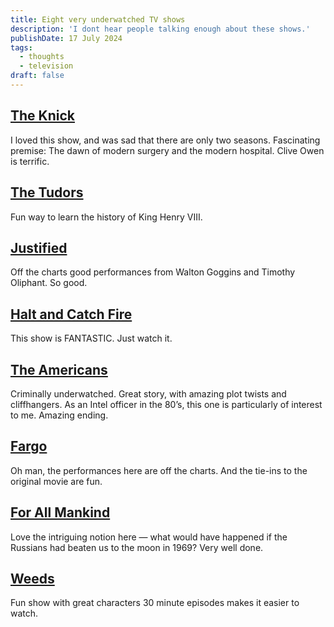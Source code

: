 ```yaml
---
title: Eight very underwatched TV shows
description: 'I dont hear people talking enough about these shows.'
publishDate: 17 July 2024
tags:
  - thoughts
  - television
draft: false
---
```



## [The Knick](https://amzn.to/3YeGIeS)

I loved this show, and was sad that there are only two seasons. Fascinating premise:  The dawn of modern surgery and the modern hospital.  Clive Owen is terrific.

## [The Tudors](https://amzn.to/4bQ2SYj)

Fun way to learn the history of King Henry VIII.

## [Justified](https://amzn.to/4d6bwD2)

Off the charts good performances from Walton Goggins and Timothy Oliphant.  So good.

## [Halt and Catch Fire](https://amzn.to/3WBGZYt)

This show is FANTASTIC.  Just watch it.

## [The Americans](https://amzn.to/46aN6WH)

Criminally underwatched.  Great story, with amazing plot twists and cliffhangers.  As an Intel officer in the 80’s, this one is particularly of interest to me.  Amazing ending.

## [Fargo](https://amzn.to/4bI648g)

Oh man, the performances here are off the charts.  And the tie-ins to the original movie are fun.

## [For All Mankind](https://amzn.to/467j1Hm)

Love the intriguing notion here — what would have happened if the Russians had beaten us to the moon in 1969? Very well done.

##  [Weeds](https://amzn.to/3zNFAF9)

Fun show with great characters  30 minute episodes makes it easier to watch.